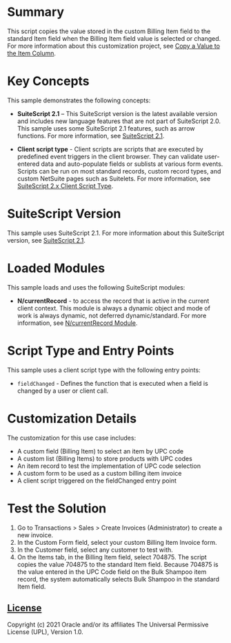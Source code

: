 # Summary
This script copies the value stored in the custom Billing Item field to the standard Item field when the Billing Item field value is selected or changed. For more information about this customization project, see [Copy a Value to the Item Column](https://docs.oracle.com/en/cloud/saas/netsuite/ns-online-help/section_157365998080.html).

# Key Concepts
This sample demonstrates the following concepts:

* **SuiteScript 2.1** – This SuiteScript version is the latest available version and includes new language features that are not part of SuiteScript 2.0. This sample uses some SuiteScript 2.1 features, such as arrow functions. For more information, see [SuiteScript 2.1](https://system.netsuite.com/app/help/helpcenter.nl?fid=chapter_156042690639.html).

* **Client script type** - Client scripts are scripts that are executed by predefined event triggers in the client browser. They can validate user-entered data and auto-populate fields or sublists at various form events. Scripts can be run on most standard records, custom record types, and custom NetSuite pages such as Suitelets. For more information, see [SuiteScript 2.x Client Script Type](https://system.netsuite.com/app/help/helpcenter.nl?fid=section_4387798404.html).

# SuiteScript Version
This sample uses SuiteScript 2.1. For more information about this SuiteScript version, see [SuiteScript 2.1](https://system.netsuite.com/app/help/helpcenter.nl?fid=chapter_156042690639.html).

# Loaded Modules
This sample loads and uses the following SuiteScript modules:

* **N/currentRecord** - to access the record that is active in the current client context. This module is always a dynamic object and mode of work is always dynamic, not deferred dynamic/standard. For more information, see [N/currentRecord Module](https://system.netsuite.com/app/help/helpcenter.nl?fid=section_4625600928.html).

# Script Type and Entry Points
This sample uses a client script type with the following entry points:

* `fieldChanged` - Defines the function that is executed when a field is changed by a user or client call.

# Customization Details
The customization for this use case includes:
* A custom field (Billing Item) to select an item by UPC code
* A custom list (Billing Items) to store products with UPC codes
* An item record to test the implementation of UPC code selection
* A custom form to be used as a custom billing item invoice
* A client script triggered on the fieldChanged entry point

# Test the Solution
1. Go to Transactions > Sales > Create Invoices (Administrator) to create a new invoice.
2.  In the Custom Form field, select your custom Billing Item Invoice form.
3. In the Customer field, select any customer to test with.
4. On the Items tab, in the Billing Item field, select 704875. The script copies the value 704875 to the standard Item field. Because 704875 is the value entered in the UPC Code field on the Bulk Shampoo item record, the system automatically selects Bulk Shampoo in the standard Item field.

## [License](./LICENSE.txt)
Copyright (c) 2021 Oracle and/or its affiliates The Universal Permissive License (UPL), Version 1.0.
